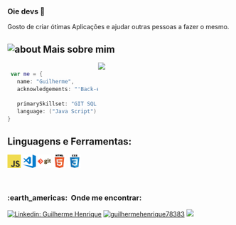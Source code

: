 ### Oie devs 👋

Gosto de criar ótimas Aplicações e ajudar outras pessoas a fazer o mesmo.

## <img width="45" alt="about" src="https://raw.github.com/elizarov/elizarov/master/about.png"> Mais sobre mim

<img align="right" width="300" src="https://i2.wp.com/allhtaccess.info/wp-content/uploads/2018/03/programming.gif?fit=1281%2C716&ssl=1" />

```kotlin

 var me = {
   name: "Guilherme",
   acknowledgements: "'Back-end' e DBS",

   primarySkillset: "GIT SQL HTML CSS JS API'S DBS",
   language: ("Java Script")
}
```


## **Linguagens e Ferramentas:**  

<code><img height="30" src="https://raw.githubusercontent.com/github/explore/80688e429a7d4ef2fca1e82350fe8e3517d3494d/topics/javascript/javascript.png"></code>
<code><img height="30" src="https://raw.githubusercontent.com/github/explore/80688e429a7d4ef2fca1e82350fe8e3517d3494d/topics/visual-studio-code/visual-studio-code.png"></code>
<code><img height="30" src="https://raw.githubusercontent.com/github/explore/80688e429a7d4ef2fca1e82350fe8e3517d3494d/topics/git/git.png"></code>
<code><img height="30" src="https://raw.githubusercontent.com/github/explore/80688e429a7d4ef2fca1e82350fe8e3517d3494d/topics/html/html.png"></code>
<code><img height="30" src="https://raw.githubusercontent.com/github/explore/80688e429a7d4ef2fca1e82350fe8e3517d3494d/topics/css/css.png"></code>

<br>

<h3> :earth_americas: &nbsp;Onde me encontrar: </h3> 

[![Linkedin: Guilherme Henrique](https://img.shields.io/badge/-USERNAME-blue?style=flat-square&logo=Linkedin&logoColor=white&link=https://www.linkedin.com/in/guilherme-henrique-0bb264204/)](https://www.linkedin.com/in/guilherme-henrique-0bb264204/)
[![guilhermehenrique78383](https://img.shields.io/badge/-seuemail@email.com-006bed?style=flat-square&logo=Gmail&logoColor=white&link=mailto:SEU-EMAIL)](mailto:guilhermehenrique78383@gmail.com)
<a href="https://www.instagram.com/jovemprogramador16/" target="_blank"><img src="https://img.shields.io/badge/-Instagram-%23E4405F?style=for-the-badge&logo=instagram&logoColor=white" target="_blank" height="21"></a> 
